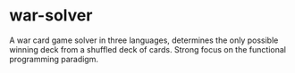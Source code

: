 # war-solver
A war card game solver in three languages, determines the only possible winning deck from a shuffled deck of cards. Strong focus on the functional programming paradigm. 
